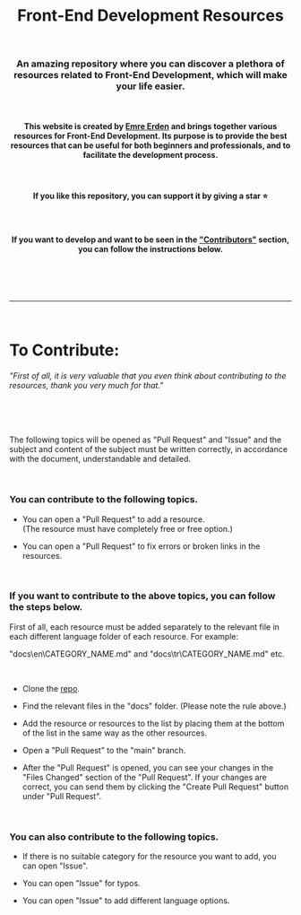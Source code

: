 <div align="center">
  
# Front-End Development Resources

<br>

### An amazing repository where you can discover a plethora of resources related to Front-End Development, which will make your life easier.

<br>

#### This website is created by [Emre Erden](https://emreerden.dev) and brings together various resources for Front-End Development. Its purpose is to provide the best resources that can be useful for both beginners and professionals, and to facilitate the development process.

<br>

#### If you like this repository, you can support it by giving a star ⭐

<br>

#### If you want to develop and want to be seen in the ["Contributors"](https://frontresources.dev/contributors/) section, you can follow the instructions below.

</div>
  
<br>
<br>
<br>

---

<br>

# To Contribute:

###### "First of all, it is very valuable that you even think about contributing to the resources, thank you very much for that."

<br>
<br>

The following topics will be opened as "Pull Request" and "Issue" and the subject and content of the subject must be written correctly, in accordance with the document, understandable and detailed.

<br>

### You can contribute to the following topics.

- You can open a "Pull Request" to add a resource.\
  (The resource must have completely free or free option.)

- You can open a "Pull Request" to fix errors or broken links in the resources.

<br>

### If you want to contribute to the above topics, you can follow the steps below.

First of all, each resource must be added separately to the relevant file in each different language folder of each resource. For example:

"docs\en\CATEGORY_NAME.md" and "docs\tr\CATEGORY_NAME.md" etc.

<br>

- Clone the [repo](https://github.com/emr3rden/Front-End-Development-Resources).

- Find the relevant files in the "docs" folder. (Please note the rule above.)

- Add the resource or resources to the list by placing them at the bottom of the list in the same way as the other resources.

- Open a "Pull Request" to the "main" branch.

- After the "Pull Request" is opened, you can see your changes in the "Files Changed" section of the "Pull Request". If your changes are correct, you can send them by clicking the "Create Pull Request" button under "Pull Request".

<br>

### You can also contribute to the following topics.

- If there is no suitable category for the resource you want to add, you can open "Issue".

- You can open "Issue" for typos.

- You can open "Issue" to add different language options.

<br>
